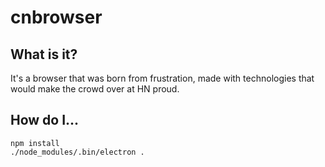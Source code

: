 # cnbrowser
## What is it?
It's a browser that was born from frustration, made with technologies that would make the crowd over at HN proud.

## How do I...
```
npm install
./node_modules/.bin/electron .
```


